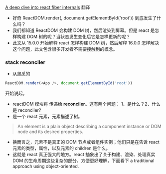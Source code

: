 [A deep dive into react fiber internals](https://blog.logrocket.com/deep-dive-into-react-fiber-internals/) 翻译
- 好奇 ReactDOM.render(<App />, document.getElementById('root')) 到底发生了什么吗？
- 我们都知道 ReactDOM 会构建 DOM 树，然后渲染到屏幕。但是 react 是怎样构建 DOM 树的呢？当状态发生变化后它是怎样更新的呢？
- 此文从 15.0.0 开始解释 react 怎样构建 DOM 树，然后解释 16.0.0 怎样解决这个问题，此文包含很多开发者不需要接触到的概念。
### stack reconciler
- 从熟悉的
```javascript
ReactDOM.render(<App />, document.getElementById('root'))
```
开始说起。
- reactDOM 模块将 <App /> 传递给 __reconciler__。这有两个问题：
1、<App />是什么？2、什么是 reconciler?
- <App /> 是一个 react 元素，元素描述了树。
> An element is a plain object describing a component instance or DOM node and its desired properties.
- 换而言之，元素不是真正的 DOM 节点或者组件实例；他们只是在告诉 react 元素的类型，属性，以及元素的 children 是什么。
- 这就是 react 真正强大的地方。react 抽象出了关于构建、渲染、处理真实 DOM 的生命周期这些复杂的部分。方便更好理解，下面看下 a traditional approach using object-oriented.
